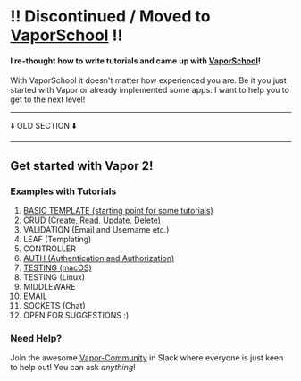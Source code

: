 # ‼️ Discontinued / Moved to <a href="https://github.com/vaporberlin/vaporschool">VaporSchool</a> ‼️
#### I re-thought how to write tutorials and came up with <a href="https://github.com/vaporberlin/vaporschool">VaporSchool</a>!
With VaporSchool it doesn't matter how experienced you are. Be it you just started with Vapor or already implemented some apps. I want to help you to get to the next level!
________________________________________________
⬇️ OLD SECTION ⬇️
________________________________________________
## Get started with Vapor 2!
### Examples with Tutorials

1. [BASIC TEMPLATE (starting point for some tutorials)](Examples/basic-example)
2. [CRUD (Create, Read, Update, Delete)](Examples/crud-example)
3. VALIDATION (Email and Username etc.)
4. LEAF (Templating)
5. CONTROLLER
6. [AUTH (Authentication and Authorization)](Examples/auth-example)
7. [TESTING (macOS)](Examples/test-example)
8. TESTING (Linux)
9. MIDDLEWARE
10. EMAIL
11. SOCKETS (Chat)
12. OPEN FOR SUGGESTIONS :)

### Need Help?
Join the awesome [Vapor-Community](http://vapor.team/) in Slack where everyone is just keen to help out! You can ask <i>anything</i>!
